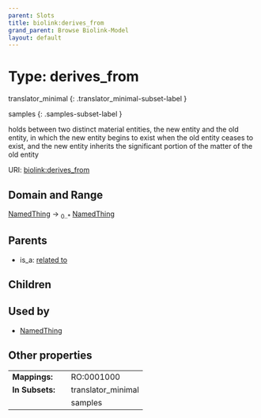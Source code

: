 ```yaml
---
parent: Slots
title: biolink:derives_from
grand_parent: Browse Biolink-Model
layout: default
---
```


# Type: derives_from

translator_minimal
{: .translator_minimal-subset-label }

samples
{: .samples-subset-label }


holds between two distinct material entities, the new entity and the old entity, in which the new entity begins to exist when the old entity ceases to exist, and the new entity inherits the significant portion of the matter of the old entity

URI: [biolink:derives_from](https://w3id.org/biolink/vocab/derives_from)

## Domain and Range

[NamedThing](NamedThing.md) ->  <sub>0..*</sub> [NamedThing](NamedThing.md)

## Parents

 *  is_a: [related to](related_to.md)

## Children


## Used by

 * [NamedThing](NamedThing.md)

## Other properties

|  |  |  |
| --- | --- | --- |
| **Mappings:** | | RO:0001000 |
| **In Subsets:** | | translator_minimal |
|  | | samples |

